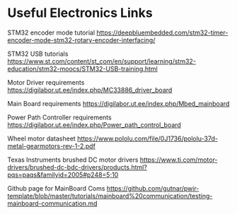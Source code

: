 # Useful Electronics Links

STM32 encoder mode tutorial       https://deepbluembedded.com/stm32-timer-encoder-mode-stm32-rotary-encoder-interfacing/
  
STM32 USB tutorials      https://www.st.com/content/st_com/en/support/learning/stm32-education/stm32-moocs/STM32-USB-training.html

Motor Driver requirements      https://digilabor.ut.ee/index.php/MC33886_driver_board

Main Board requirements      https://digilabor.ut.ee/index.php/Mbed_mainboard

Power Path Controller requirements       https://digilabor.ut.ee/index.php/Power_path_control_board

Wheel motor datasheet     https://www.pololu.com/file/0J1736/pololu-37d-metal-gearmotors-rev-1-2.pdf

Texas Instruments brushed DC motor drivers        https://www.ti.com/motor-drivers/brushed-dc-bdc-drivers/products.html?pqs=paqs&familyid=2005#p248=5;10

Github page for MainBoard Coms        https://github.com/gutnar/pwir-template/blob/master/tutorials/mainboard%20communication/testing-mainboard-communication.md
